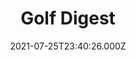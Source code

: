 ---
collection_archive: true
collection_awards: []
collection_category:
  - Editorial
  - Reportage
  - Black and White
  - Color
  - Humor
  - Sports + Athletes
  - Still Life + Details
  - Portraits
collection_content: 
collection_cover: https://d1sf55qlb7p6hz.cloudfront.net/golfdigest-15.jpg
collection_cover_mobile: https://d1sf55qlb7p6hz.cloudfront.net/verticalcovers-55.jpg
collection_description: >-
  What would two time Masters champion Bubba Watson shoot at your course? _Golf
  Digest_ takes their latest cover star to a 6,100-yard public track to find
  out.
collection_description_alignment: center
collection_exhibition: []
collection_filter: Commissioned + Stock
collection_hidden: false
collection_meta: Bubba Watson Visits Your Home Course Cover Story
collection_meta_2: ""
collection_press: []
collection_preview:
  - https://d1sf55qlb7p6hz.cloudfront.net/golfdigest_4x3-1.jpg
  - https://d1sf55qlb7p6hz.cloudfront.net/golfdigest_4x3-2.jpg
  - https://d1sf55qlb7p6hz.cloudfront.net/golfdigest_4x3-3.jpg
  - https://d1sf55qlb7p6hz.cloudfront.net/golfdigest_4x3-4.jpg
cover_image: 
date: 2021-07-25T23:40:26.000Z
hide_footer: true 
navigation_theme: white
px_extra: true
row_alignment: between
slug: golf-digest-bubba
theme_color: "#FFCBBE"
theme_color_all_works: E77B7B"
title: Golf Digest 
seo:
  meta_description: >-
    Bubba Watson photographed in Scottsdale Arizona by west coast photographer
    Jesse Rieser 
  meta_title: Photographs by Jesse Rieser of golf star Bubba Watson 
collection_blocks:
  - _bookshop_name: collections/media-row-start
    row_alignment: between
  - _bookshop_name: collections/media-element
    align_y:  
    caption: 
    color: "#E9EFF4"
    image:  https://d1sf55qlb7p6hz.cloudfront.net/golfdigest-1.jpg
    margin_left: '10'
    margin_right: 0
    margin_y: '100'
    width: '40'
  - _bookshop_name: collections/media-element
    align_y:  
    caption: 
    color: "#EAE8BC"
    image:  https://d1sf55qlb7p6hz.cloudfront.net/golfdigest-2.jpg
    margin_left: 0
    margin_right: '15'
    margin_y: '800'
    width: '25'
  - _bookshop_name: collections/media-row
    row_alignment: between
  - _bookshop_name: collections/media-element
    align_y:  
    caption: 
    color: "#F4D9C9"
    image:  https://d1sf55qlb7p6hz.cloudfront.net/golfdigest-3.jpg
    margin_left: '20'
    margin_right: 0
    margin_y: '300'
    width: '50'
  - _bookshop_name: collections/media-element
    align_y:  
    caption: 
    color: "#F0EAFB"
    image:  https://d1sf55qlb7p6hz.cloudfront.net/golfdigest-4.jpg
    margin_left: 0
    margin_right: '5'
    margin_y: '100'
    width: '20'
  - _bookshop_name: collections/media-row
    row_alignment: between
  - _bookshop_name: collections/media-element
    align_y:  
    caption: 
    color: "#F3F8CF"
    image:  https://d1sf55qlb7p6hz.cloudfront.net/golfdigest-5.jpg
    margin_left: '5'
    margin_right: 0
    margin_y: '200'
    width: '90'
  - _bookshop_name: collections/media-row
    row_alignment: between
  - _bookshop_name: collections/media-element
    align_y:  
    caption: 
    color: "#A7A7A7"
    image:  https://d1sf55qlb7p6hz.cloudfront.net/golfdigest-6.jpg
    margin_left: '15'
    margin_right: 0
    margin_y: '200'
    width: '60'
  - _bookshop_name: collections/media-row
    row_alignment: between
  - _bookshop_name: collections/media-element
    align_y:  
    caption: 
    color: "#EFEFEF"
    image:  https://d1sf55qlb7p6hz.cloudfront.net/golfdigest-7.jpg
    margin_left: '20'
    margin_right: 0
    margin_y: '100'
    width: '30'
  - _bookshop_name: collections/media-element
    align_y:  
    caption: 
    color: "#B5B5B5"
    image:  https://d1sf55qlb7p6hz.cloudfront.net/golfdigest-8.jpg
    margin_left: 0
    margin_right: '5'
    margin_y: '300'
    width: '40'
  - _bookshop_name: collections/media-row
    row_alignment: between
  - _bookshop_name: collections/media-element
    align_y:  
    caption: 
    color: "#8E8E8E"
    image:  https://d1sf55qlb7p6hz.cloudfront.net/golfdigest-9.jpg
    margin_left: '30'
    margin_right: 0
    margin_y: '100'
    width: '55'
  - _bookshop_name: collections/media-row
    row_alignment: between
  - _bookshop_name: collections/media-element
    align_y:  
    caption: 
    color: "#D5D5D5"
    image:  https://d1sf55qlb7p6hz.cloudfront.net/golfdigest-10.jpg
    margin_left: '5'
    margin_right: 0
    margin_y: '100'
    width: '55'
  - _bookshop_name: collections/media-element
    align_y:  
    caption: 
    color: "#565656"
    image:  https://d1sf55qlb7p6hz.cloudfront.net/golfdigest-11.jpg
    margin_left: 0
    margin_right: '5'
    margin_y: '700'
    width: '30'
  - _bookshop_name: collections/media-row
    row_alignment: between
  - _bookshop_name: collections/media-element
    align_y:  
    caption: 
    color: "#282828"
    image: https://d1sf55qlb7p6hz.cloudfront.net/golfdigest-12.jpg
    margin_left: '30'
    margin_right: 0
    margin_y: '100'
    width: '50'
  - _bookshop_name: collections/media-row
    row_alignment: between
  - _bookshop_name: collections/media-element
    align_y:  
    caption: 
    color: "#565656"
    image:  https://d1sf55qlb7p6hz.cloudfront.net/golfdigest-13.jpg
    margin_left: '10'
    margin_right: 0
    margin_y: '100'
    width: '40'
  - _bookshop_name: collections/media-row
    row_alignment: between
  - _bookshop_name: collections/media-element
    align_y:  
    caption: 
    color: "#191919"
    image:  https://d1sf55qlb7p6hz.cloudfront.net/golfdigest-14.jpg
    margin_left: '20'
    margin_right: 0
    margin_y: '100'
    width: '60'
  - _bookshop_name: collections/media-row
    row_alignment: between
  - _bookshop_name: collections/media-text
    align_y: start
    background_color: ""
    background_image_toggle: false
    block: media-text
    caption_css: 
    font_weight: bolD"
    image:  
    image_css: 
    margin_left: '35'
    margin_right: 0
    margin_y: '50'
    parallax: false
    text: 62
    text_alignment: left
    text_color: ""
    text_size: 10xl
    text_tracking: wider
    width: '50'
  - _bookshop_name: collections/media-text
    align_y: start
    background_color: ""
    background_image_toggle: false
    block: media-text
    caption_css: 
    font_weight: normal
    image: 
    image_css: 
    margin_left: '50'
    margin_right: 0
    margin_y: '50'
    parallax: true
    text: Ties the course record
    text_alignment: left
    text_color: "#000000
    text_size: 4xl
    text_tracking: normal
    width: '50'
  - _bookshop_name: collections/media-row
    row_alignment: between
  - _bookshop_name: collections/media-element
    align_y:  
    caption: 
    color: "#E8ECF1"
    image:  https://d1sf55qlb7p6hz.cloudfront.net/golfdigest-15.jpg
    margin_left: '5'
    margin_right: 0
    margin_y: '50'
    width: '55'
  - _bookshop_name: collections/media-row
    row_alignment: between
  - _bookshop_name: collections/media-motion
    align_y: start
    block_aspect_ratio: 3x4
    caption: 
    color: ""
    image: 
    margin_left: '30'
    margin_right: 0
    margin_y: '100'
    show_controls: false
    vimeo_id: 579676885
    width: '40'
  - _bookshop_name: collections/media-row-end
---